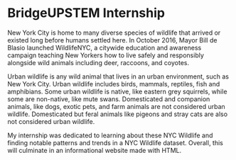 # BridgeUPSTEM Internship

New York City is home to many diverse species of wildlife that arrived or existed long before humans settled here. In October 2016, Mayor Bill de Blasio launched WildlifeNYC, a citywide education and awareness campaign teaching New Yorkers how to live safely and responsibly alongside wild animals including deer, raccoons, and coyotes.

Urban wildlife is any wild animal that lives in an urban environment, such as New York City. Urban wildlife includes birds, mammals, reptiles, fish and amphibians. Some urban wildlife is native, like eastern grey squirrels, while some are non-native, like mute swans. Domesticated and companion animals, like dogs, exotic pets, and farm animals are not considered urban wildlife. Domesticated but feral animals like pigeons and stray cats are also not considered urban wildlife.

My internship was dedicated to learning about these NYC Wildlife and finding notable patterns and trends in a NYC Wildlife dataset. Overall, this will culminate in an informational website made with HTML.
